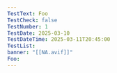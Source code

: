 ```yaml
---
TestText: Foo
TestCheck: false
TestNumber: 1
TestDate: 2025-03-10
TestDateTime: 2025-03-11T20:45:00
TestList: 
banner: "[[NA.avif]]"
Foo:
---
```

    